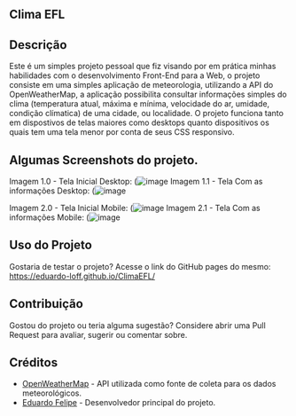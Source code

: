## Clima EFL


## Descrição
Este é um simples projeto pessoal que fiz visando por em prática minhas habilidades com o desenvolvimento Front-End para a Web, o projeto consiste em uma simples
aplicação de meteorologia, utilizando a API do OpenWeatherMap, a aplicação possibilita consultar informações simples do clima (temperatura atual, máxima e mínima, velocidade do ar, umidade, condição clímatica)
de uma cidade, ou localidade. O projeto funciona tanto em dispostivos de telas maiores como desktops quanto dispositivos os quais tem uma tela menor por conta de seus CSS responsivo. 

## Algumas Screenshots do projeto.

Imagem 1.0 - Tela Inicial Desktop:
(![image](https://github.com/user-attachments/assets/1d88d703-cf5b-4656-b7e1-5e8faab7b3f8)
Imagem 1.1 - Tela Com as informações Desktop:
(![image](https://github.com/user-attachments/assets/bcb266a4-1ad9-4a06-8251-da68f9326e4a)

Imagem 2.0 - Tela Inicial Mobile:
(![image](https://github.com/user-attachments/assets/b579574d-b961-4f00-aa7d-addbd2852502)
Imagem 2.1 - Tela Com as informações Mobile: 
(![image](https://github.com/user-attachments/assets/34be2ef7-3d35-4902-b593-e26db23222b6)

## Uso do Projeto

Gostaria de testar o projeto? Acesse o link do GitHub pages do mesmo: https://eduardo-loff.github.io/ClimaEFL/

## Contribuição 

Gostou do projeto ou teria alguma sugestão? Considere abrir uma Pull Request para avaliar, sugerir ou comentar sobre.

## Créditos

- [OpenWeatherMap](https://openweathermap.org/api) - API utilizada como fonte de coleta para os dados meteorológicos.
- [Eduardo Felipe](https://github.com/Eduardo-Loff) - Desenvolvedor principal do projeto. 
